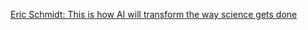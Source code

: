 
[Eric Schmidt: This is how AI will transform the way science gets done](https://www.technologyreview.com/2023/07/05/1075865/eric-schmidt-ai-will-transform-science/?utm_campaign=site_visitor.unpaid.engagement&utm_medium=tr_social&utm_source=LinkedIn)
